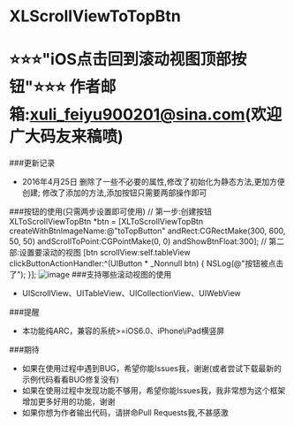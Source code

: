 XLScrollViewToTopBtn 
====================================
  ⭐️⭐️⭐"️iOS点击回到滚动视图顶部按钮"⭐️⭐️⭐
  作者邮箱:xuli_feiyu900201@sina.com(欢迎广大码友来稿喷)
====================================

###更新记录
* 2016年4月25日 删除了一些不必要的属性,修改了初始化为静态方法,更加方便创建; 修改了添加的方法,添加按钮只需要两部操作即可

###按钮的使用(只需两步设置即可使用)
    // 第一步:创建按钮
    XLToScrollViewTopBtn *btn = [XLToScrollViewTopBtn createWithBtnImageName:@"toTopButton" andRect:CGRectMake(300, 600, 50, 50) andScrollToPoint:CGPointMake(0, 0) andShowBtnFloat:300];
    // 第二部:设置要滚动的视图
    [btn scrollView:self.tableView clickButtonActionHandler:^(UIButton * _Nonnull btn) {
        NSLog(@"按钮被点击了");
    }];
![image](http://images.cnblogs.com/cnblogs_com/xuli-feiyu900201/821110/o_reproduction.gif)
###支持哪些滚动视图的使用
* UIScrollView、UITableView、UICollectionView、UIWebView

###提醒
* 本功能纯ARC，兼容的系统>=iOS6.0、iPhone\iPad横竖屏

###期待
 * 如果在使用过程中遇到BUG，希望你能Issues我，谢谢(或者尝试下载最新的示例代码看看BUG修复没有)
 * 如果在使用过程中发现功能不够用，希望你能Issues我，我非常想为这个框架增加更多好用的功能，谢谢
 * 如果你想为作者输出代码，请拼命Pull Requests我,不甚感激
 

